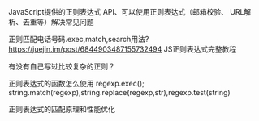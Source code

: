 JavaScript提供的正则表达式 API、可以使用正则表达式（邮箱校验、 URL解析、去重等）解决常见问题

正则匹配电话号码.exec,match,search用法?
   https://juejin.im/post/6844903487155732494 JS正则表达式完整教程

有没有自己写过比较复杂的正则？

正则表达式的函数怎么使用
regexp.exec(); string.match(regexp),string.replace(regexp,str),regexp.test(string)

正则表达式的匹配原理和性能优化

